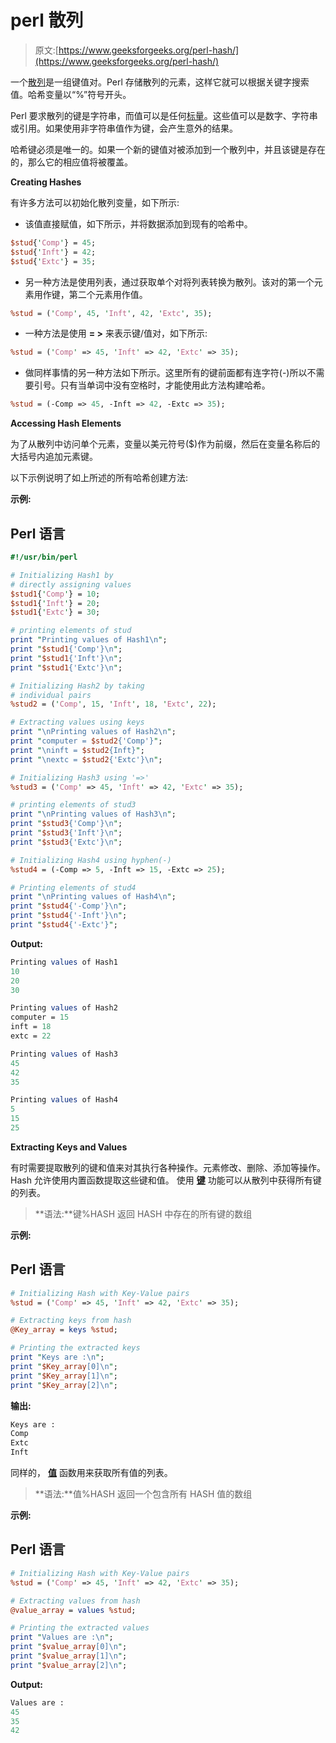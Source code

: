 # perl 散列

> 原文:[https://www.geeksforgeeks.org/perl-hash/](https://www.geeksforgeeks.org/perl-hash/)

一个[散列](https://www.geeksforgeeks.org/perl-hashes/)是一组键值对。Perl 存储散列的元素，这样它就可以根据关键字搜索值。哈希变量以“%”符号开头。

Perl 要求散列的键是字符串，而值可以是任何[标量](https://www.geeksforgeeks.org/perl-scalars/)。这些值可以是数字、字符串或引用。如果使用非字符串值作为键，会产生意外的结果。

哈希键必须是唯一的。如果一个新的键值对被添加到一个散列中，并且该键是存在的，那么它的相应值将被覆盖。

**Creating Hashes**

有许多方法可以初始化散列变量，如下所示:

*   该值直接赋值，如下所示，并将数据添加到现有的哈希中。

```perl
$stud{'Comp'} = 45;
$stud{'Inft'} = 42;
$stud{'Extc'} = 35;
```

*   另一种方法是使用列表，通过获取单个对将列表转换为散列。该对的第一个元素用作键，第二个元素用作值。

```perl
%stud = ('Comp', 45, 'Inft', 42, 'Extc', 35);
```

*   一种方法是使用 **= >** 来表示键/值对，如下所示:

```perl
%stud = ('Comp' => 45, 'Inft' => 42, 'Extc' => 35);
```

*   做同样事情的另一种方法如下所示。这里所有的键前面都有连字符(-)所以不需要引号。只有当单词中没有空格时，才能使用此方法构建哈希。

```perl
%stud = (-Comp => 45, -Inft => 42, -Extc => 35);
```

**Accessing Hash Elements**

为了从散列中访问单个元素，变量以美元符号($)作为前缀，然后在变量名称后的大括号内追加元素键。

以下示例说明了如上所述的所有哈希创建方法:

**示例:**

## Perl 语言

```perl
#!/usr/bin/perl

# Initializing Hash1 by
# directly assigning values
$stud1{'Comp'} = 10;
$stud1{'Inft'} = 20;
$stud1{'Extc'} = 30;

# printing elements of stud
print "Printing values of Hash1\n";
print "$stud1{'Comp'}\n";
print "$stud1{'Inft'}\n";
print "$stud1{'Extc'}\n";

# Initializing Hash2 by taking
# individual pairs
%stud2 = ('Comp', 15, 'Inft', 18, 'Extc', 22);

# Extracting values using keys
print "\nPrinting values of Hash2\n";
print "computer = $stud2{'Comp'}";
print "\ninft = $stud2{Inft}";
print "\nextc = $stud2{'Extc'}\n";

# Initializing Hash3 using '=>'
%stud3 = ('Comp' => 45, 'Inft' => 42, 'Extc' => 35);

# printing elements of stud3
print "\nPrinting values of Hash3\n";
print "$stud3{'Comp'}\n";
print "$stud3{'Inft'}\n";
print "$stud3{'Extc'}\n";

# Initializing Hash4 using hyphen(-)
%stud4 = (-Comp => 5, -Inft => 15, -Extc => 25);

# Printing elements of stud4
print "\nPrinting values of Hash4\n";
print "$stud4{'-Comp'}\n";
print "$stud4{'-Inft'}\n";
print "$stud4{'-Extc'}";
```

**Output:** 

```perl
Printing values of Hash1
10
20
30

Printing values of Hash2
computer = 15
inft = 18
extc = 22

Printing values of Hash3
45
42
35

Printing values of Hash4
5
15
25
```

**Extracting Keys and Values**

有时需要提取散列的键和值来对其执行各种操作。元素修改、删除、添加等操作。Hash 允许使用内置函数提取这些键和值。
使用 [**键**](https://www.geeksforgeeks.org/perl-keys-function/) 功能可以从散列中获得所有键的列表。

> **语法:**键%HASH
> 返回 HASH 中存在的所有键的数组

**示例:**

## Perl 语言

```perl
# Initializing Hash with Key-Value pairs
%stud = ('Comp' => 45, 'Inft' => 42, 'Extc' => 35);

# Extracting keys from hash
@Key_array = keys %stud;

# Printing the extracted keys
print "Keys are :\n";
print "$Key_array[0]\n";
print "$Key_array[1]\n";
print "$Key_array[2]\n";
```

**输出:**

```perl
Keys are :
Comp
Extc
Inft
```

同样的， [**值**](https://www.geeksforgeeks.org/perl-values-function/) 函数用来获取所有值的列表。

> **语法:**值%HASH
> 返回一个包含所有 HASH 值的数组

**示例:**

## Perl 语言

```perl
# Initializing Hash with Key-Value pairs
%stud = ('Comp' => 45, 'Inft' => 42, 'Extc' => 35);

# Extracting values from hash
@value_array = values %stud;

# Printing the extracted values
print "Values are :\n";
print "$value_array[0]\n";
print "$value_array[1]\n";
print "$value_array[2]\n";
```

**Output:** 

```perl
Values are :
45
35
42
```